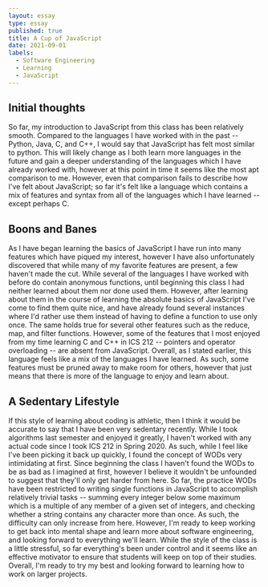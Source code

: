 ```yaml
---
layout: essay
type: essay
published: true
title: A Cup of JavaScript
date: 2021-09-01
labels:
  - Software Engineering
  - Learning
  - JavaScript
---
```

## Initial thoughts
So far, my introduction to JavaScript from this class has been relatively smooth. Compared to the languages I have worked with in the past -- Python, Java, C, and C++, I would say that JavaScript has felt most similar to python. This will likely change as I both learn more languages in the future and gain a deeper understanding of the languages which I have already worked with, however at this point in time it seems like the most apt comparison to me. However, even that comparison fails to describe how I've felt about JavaScript; so far it's felt like a language which contains a mix of features and syntax from all of the languages which I have learned -- except perhaps C. 
## Boons and Banes
As I have began learning the basics of JavaScript I have run into many features which have piqued my interest, however I have also unfortunately discovered that while many of my favorite features are present, a few haven't made the cut. While several of the languages I have worked with before do contain anonymous functions, until beginning this class I had neither learned about them nor done used them. However, after learning about them in the course of learning the absolute basics of JavaScript I've come to find them quite nice, and have already found several instances where I'd rather use them instead of having to define a function to use only once. The same holds true for several other features such as the reduce, map, and filter functions. However, some of the features that I most enjoyed from my time learning C and C++ in ICS 212 -- pointers and operator overloading -- are absent from JavaScript. Overall, as I stated earlier, this language feels like a mix of the languages I have learned. As such, some features must be pruned away to make room for others, however that just means that there is more of the language to enjoy and learn about.
## A Sedentary Lifestyle
If this style of learning about coding is athletic, then I think it would be accurate to say that I have been very sedentary recently. While I took algorithms last semester and enjoyed it greatly, I haven't worked with any actual code since I took ICS 212 in Spring 2020. As such, while I feel like I've been picking it back up quickly, I found the concept of WODs very intimidating at first. Since beginning the class I haven't found the WODs to be as bad as I imagined at first, however I believe it wouldn't be unfounded to suggest that they'll only get harder from here. So far, the practice WODs have been restricted to writing single functions in JavaScript to accomplish relatively trivial tasks -- summing every integer below some maximum which is a multiple of any member of a given set of integers, and checking whether a string contains any character more than once. As such, the difficulty can only increase from here. However, I'm ready to keep working to get back into mental shape and learn more about software engineering, and looking forward to everything we'll learn. While the style of the class is a little stressful, so far everything's been under control and it seems like an effective motivator to ensure that students will keep on top of their studies. Overall, I'm ready to try my best and looking forward to learning how to work on larger projects.
